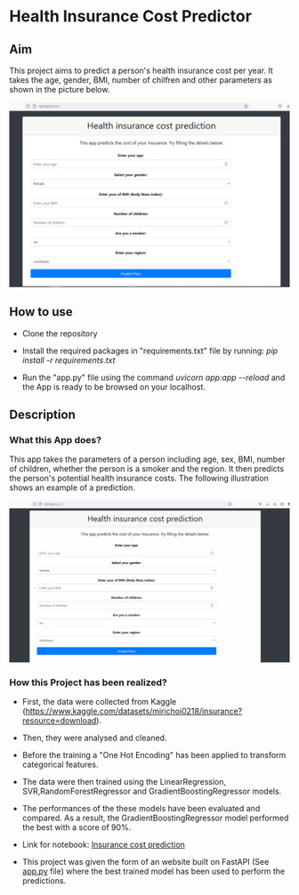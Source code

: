 # Health Insurance Cost Predictor

## Aim
This project aims to predict a person's health insurance cost per year. It takes the age, gender, BMI, number of chilfren and other parameters as shown in the picture below.

![](Insurance_pic.PNG)

## How to use
- Clone the repository 

- Install the required packages in "requirements.txt" file by running: *pip install -r requirements.txt*

- Run the "app.py" file using the command  *uvicorn app:app --reload* and the App is ready to be browsed on your localhost.


## Description

### What this App does?
This app takes the parameters of a person including age, sex, BMI, number of children, whether the person is a smoker and the region. It then predicts the person's potential health insurance costs. The following illustration shows an example of a prediction.

![](insurane_pred.gif)

### How this Project has been realized?
- First, the data were collected from Kaggle (https://www.kaggle.com/datasets/mirichoi0218/insurance?resource=download).

- Then, they were analysed and cleaned. 

- Before the training a "One Hot Encoding" has been applied to transform categorical features.

- The data were then trained using the  LinearRegression, SVR,RandomForestRegressor and GradientBoostingRegressor models.

- The performances of the these models have been evaluated and compared. As a result, the GradientBoostingRegressor model performed the best with a score of 90%.

- Link for notebook:  [Insurance cost prediction](https://github.com/DanielleOriane/Machine_Learning_project/blob/main/insurance_cost_prediction.ipynb)

- This project was given the form of an website built on FastAPI (See [app.py](https://github.com/DanielleOriane/Machine_Learning_project/blob/main/app.py) file) where the best trained model has been used to perform the predictions.


